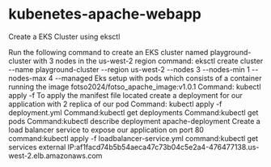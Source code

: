 # kubenetes-apache-webapp
Create a EKS Cluster using eksctl

Run the following command to create an EKS cluster named playground-cluster with 3 nodes in the us-west-2 region
command: eksctl create cluster --name playground-cluster --region us-west-2 --nodes 3 --nodes-min 1 --nodes-max 4 --managed
Eks setup with pods which consists of a container running the image fotso2024/fotso_apache_image:v1.0.1 
Command: kubectl apply -f To apply the manifest file located
create a deployment for our application with 2 replica of our pod
Command: kubectl apply -f deployment.yml
Command:kubectl get deployments
Command:kubectl get pods
Command:kubectl describe deployment apache-deployment
Create a load balancer service to expose our application on port 80
command:kubectl apply -f loadbalancer-service.yml
command:kubectl get services
external IP:af1facd74b5b54aeca47c73b04c5e2a4-476477138.us-west-2.elb.amazonaws.com 

